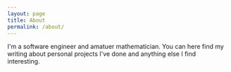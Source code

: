 ```yaml
---
layout: page
title: About
permalink: /about/
---
```


I'm a software engineer and amatuer mathematician. You can here find my writing about personal projects I've done and anything else I find interesting. 